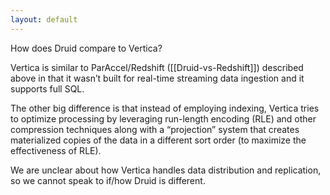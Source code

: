 ```yaml
---
layout: default
---
```

How does Druid compare to Vertica?

Vertica is similar to ParAccel/Redshift ([[Druid-vs-Redshift]]) described above in that it wasn’t built for real-time streaming data ingestion and it supports full SQL.

The other big difference is that instead of employing indexing, Vertica tries to optimize processing by leveraging run-length encoding (RLE) and other compression techniques along with a “projection” system that creates materialized copies of the data in a different sort order (to maximize the effectiveness of RLE).

We are unclear about how Vertica handles data distribution and replication, so we cannot speak to if/how Druid is different.
